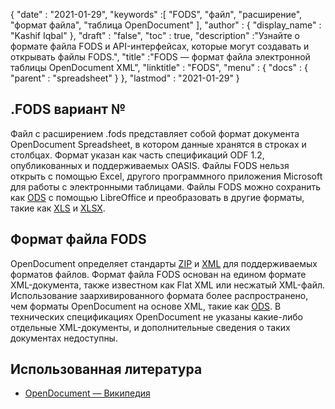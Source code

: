{
  "date" : "2021-01-29",
  "keywords" :[ "FODS", "файл", "расширение", "формат файла", "таблица OpenDocument" ],
  "author" : {
    "display_name" : "Kashif Iqbal"
},
  "draft" : "false",
  "toc" : true,
  "description" :"Узнайте о формате файла FODS и API-интерфейсах, которые могут создавать и открывать файлы FODS.",
  "title" :"FODS — формат файла электронной таблицы OpenDocument XML",
  "linktitle" : "FODS",
  "menu" : {
    "docs" : {
      "parent" : "spreadsheet"
}
},
  "lastmod" : "2021-01-29"
}

## .FODS вариант №

Файл с расширением .fods представляет собой формат документа OpenDocument Spreadsheet, в котором данные хранятся в строках и столбцах. Формат указан как часть спецификаций ODF 1.2, опубликованных и поддерживаемых OASIS. Файлы FODS нельзя открыть с помощью Excel, другого программного приложения Microsoft для работы с электронными таблицами. Файлы FODS можно сохранить как [ODS](/ru/spreadsheet/ods/) с помощью LibreOffice и преобразовать в другие форматы, такие как [XLS](/ru/spreadsheet/xls/) и [XLSX](/ru/spreadsheet/xlsx/).

## Формат файла FODS

OpenDocument определяет стандарты [ZIP](/ru/compression/zip/) и [XML](/ru/web/xml/) для поддерживаемых форматов файлов. Формат файла FODS основан на едином формате XML-документа, также известном как Flat XML или несжатый XML-файл. Использование заархивированного формата более распространено, чем форматы OpenDocument на основе XML, такие как [ODS](/ru/spreadsheet/ods/). В технических спецификациях OpenDocument не указаны какие-либо отдельные XML-документы, и дополнительные сведения о таких документах недоступны.

## Использованная литература ##

* [OpenDocument — Википедия](https://en.wikipedia.org/wiki/OpenDocument)

